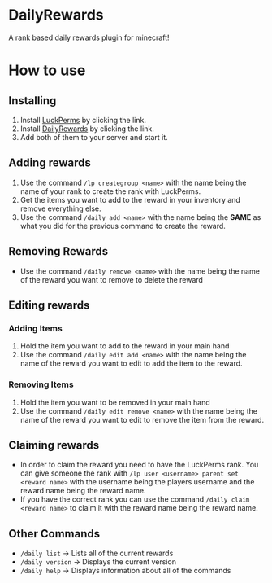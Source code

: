 # DailyRewards
A rank based daily rewards plugin for minecraft!

# How to use
## Installing
1. Install [LuckPerms](https://download.luckperms.net/1575/bukkit/loader/LuckPerms-Bukkit-5.4.158.jar) by clicking the link.
2. Install [DailyRewards](https://github.com/BlockMaster047/DailyRewards/releases/download/release/dailyrewards-1.0-SNAPSHOT.jar) by clicking the link.
3. Add both of them to your server and start it.

## Adding rewards
1. Use the command `/lp creategroup <name>` with the name being the name of your rank to create the rank with LuckPerms.
2. Get the items you want to add to the reward in your inventory and remove everything else.
3. Use the command `/daily add <name>` with the name being the **SAME** as what you did for the previous command to create the reward.

## Removing Rewards
- Use the command `/daily remove <name>` with the name being the name of the reward you want to remove to delete the reward

## Editing rewards
### Adding Items
1. Hold the item you want to add to the reward in your main hand
2. Use the command `/daily edit add <name>` with the name being the name of the reward you want to edit to add the item to the reward.
### Removing Items
1. Hold the item you want to be removed in your main hand
2. Use the command `/daily edit remove <name>` with the name being the name of the reward you want to edit to remove the item from the reward.

## Claiming rewards
- In order to claim the reward you need to have the LuckPerms rank.  You can give someone the rank with `/lp user <username> parent set <reward name>` with the username being the players username and the reward name being the reward name.
- If you have the correct rank you can use the command `/daily claim <reward name>` to claim it with the reward name being the reward name.

## Other Commands
- `/daily list` -> Lists all of the current rewards
- `/daily version` -> Displays the current version
- `/daily help` -> Displays information about all of the commands
